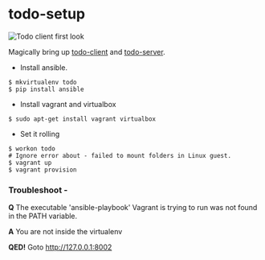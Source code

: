 # todo-setup

![Todo client first look](http://farm8.staticflickr.com/7364/13164309603_8c918021be_b.jpg)

Magically bring up [todo-client](https://github.com/caulagi/todo-client)
and [todo-server](https://github.com/caulagi/todo-server).

* Install ansible.

```
$ mkvirtualenv todo
$ pip install ansible
```

* Install vagrant and virtualbox

```
$ sudo apt-get install vagrant virtualbox
```

* Set it rolling 

```
$ workon todo
# Ignore error about - failed to mount folders in Linux guest.
$ vagrant up
$ vagrant provision
```

### Troubleshoot -

**Q** The executable 'ansible-playbook' Vagrant is trying to run was not
found in the PATH variable.

**A**  You are not inside the virtualenv



**QED!**  Goto http://127.0.0.1:8002

